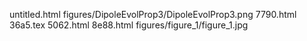 untitled.html
figures/DipoleEvolProp3/DipoleEvolProp3.png
7790.html
36a5.tex
5062.html
8e88.html
figures/figure_1/figure_1.jpg
